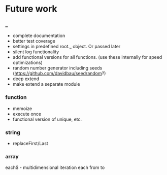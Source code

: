 # Future work

### _

- complete documentation
- better test coverage
- settings in predefined root._ object. Or passed later
- silent log functionality
- add functional versions for all functions. (use these internally for speed optimizations)
- random number generator including seeds (https://github.com/davidbau/seedrandom?)
- deep extend
- make extend a separate module

### function
- memoize
- execute once
- functional version of unique, etc.

### string
- replaceFirst/Last

### array
each$ - multidimensional iteration
each from to




